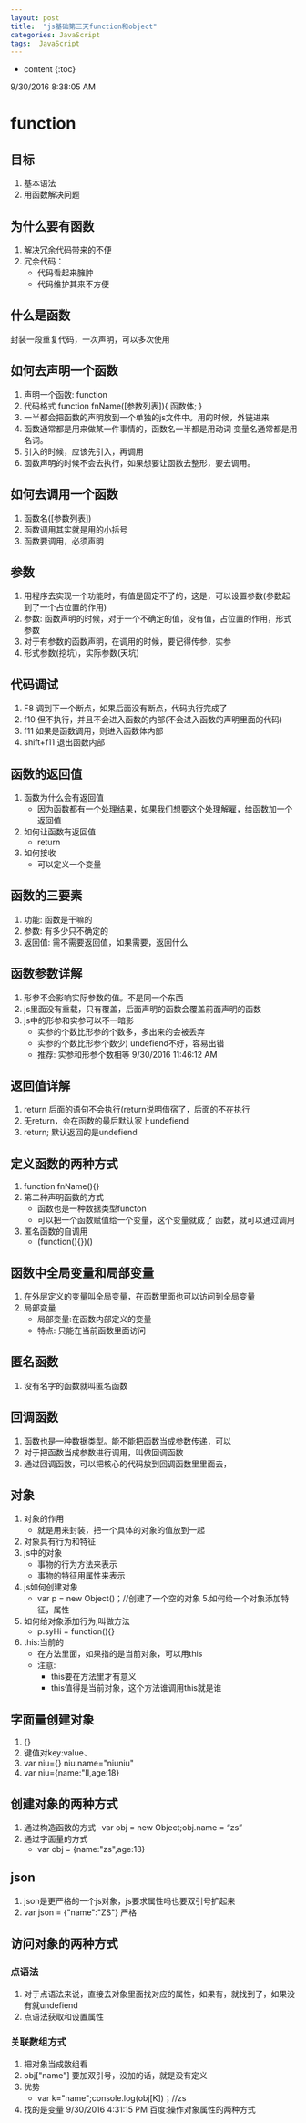 ```yaml
---
layout: post
title:  "js基础第三天function和object"
categories: JavaScript
tags:  JavaScript
---
```


* content
{:toc}

9/30/2016 8:38:05 AM 

# function

## 目标

1. 基本语法
2. 用函数解决问题

## 为什么要有函数 ##

1. 解决冗余代码带来的不便
2. 冗余代码：
	- 代码看起来臃肿
	- 代码维护其来不方便




## 什么是函数 ##
封装一段重复代码，一次声明，可以多次使用
## 如何去声明一个函数 ##
1. 声明一个函数: function
2. 代码格式
	function fnName([参数列表]){
		函数体;
	}
3. 一半都会把函数的声明放到一个单独的js文件中。用的时候，外链进来 
4.	函数通常都是用来做某一件事情的，函数名一半都是用动词
变量名通常都是用名词。
5. 引入的时候，应该先引入，再调用
6. 函数声明的时候不会去执行，如果想要让函数去整形，要去调用。
## 如何去调用一个函数 ##
1. 函数名([参数列表])
2. 函数调用其实就是用的小括号
3. 函数要调用，必须声明
## 参数 ##
1. 用程序去实现一个功能时，有值是固定不了的，这是，可以设置参数(参数起到了一个占位置的作用)
2. 参数: 函数声明的时候，对于一个不确定的值，没有值，占位置的作用，形式参数
3. 对于有参数的函数声明，在调用的时候，要记得传参，实参
4. 形式参数(挖坑)，实际参数(天坑)
## 代码调试 ##
1. F8 调到下一个断点，如果后面没有断点，代码执行完成了
2. f10 但不执行，并且不会进入函数的内部(不会进入函数的声明里面的代码)
3. f11 如果是函数调用，则进入函数体内部
4. shift+f11 退出函数内部
## 函数的返回值 ##
1. 函数为什么会有返回值
	- 因为函数都有一个处理结果，如果我们想要这个处理解雇，给函数加一个返回值
2. 如何让函数有返回值
	- return
3. 如何接收
	- 可以定义一个变量
## 函数的三要素 ##
1.  功能:  函数是干嘛的
2.  参数: 有多少只不确定的
3.  返回值: 需不需要返回值，如果需要，返回什么
## 函数参数详解 ##
1. 形参不会影响实际参数的值。不是同一个东西
2. js里面没有重载，只有覆盖，后面声明的函数会覆盖前面声明的函数
3. js中的形参和实参可以不一暗影
	- 实参的个数比形参的个数多，多出来的会被丢弃
	- 实参的个数比形参个数少)  undefiend不好，容易出错
	- 推荐: 实参和形参个数相等
9/30/2016 11:46:12 AM 
## 返回值详解 ##
1. return 后面的语句不会执行(return说明借宿了，后面的不在执行
2. 无return，会在函数的最后默认家上undefiend
3. return;  默认返回的是undefiend
## 定义函数的两种方式 ##
1. function fnName(){}
2. 第二种声明函数的方式
	- 函数也是一种数据类型functon
	- 可以把一个函数赋值给一个变量，这个变量就成了
函数，就可以通过调用
3. 匿名函数的自调用
	- (function(){})()
## 函数中全局变量和局部变量 ##
1. 在外层定义的变量叫全局变量，在函数里面也可以访问到全局变量
2. 局部变量
	- 局部变量:在函数内部定义的变量
	- 特点: 只能在当前函数里面访问
## 匿名函数 ##
1. 没有名字的函数就叫匿名函数
## 回调函数 ##
1. 函数也是一种数据类型。能不能把函数当成参数传递，可以
2. 对于把函数当成参数进行调用，叫做回调函数
3. 通过回调函数，可以把核心的代码放到回调函数里里面去，
## 对象 ##
1. 对象的作用
	- 就是用来封装，把一个具体的对象的值放到一起
2. 对象具有行为和特征
3. js中的对象
	- 事物的行为方法来表示
	- 事物的特征用属性来表示
4. js如何创建对象
	- var p = new Object()；//创建了一个空的对象
5.如何给一个对象添加特征，属性
6. 如何给对象添加行为,叫做方法
	- p.syHi = function(){}
7. this:当前的
	- 在方法里面，如果指的是当前对象，可以用this
	- 注意:
		- this要在方法里才有意义
		- this值得是当前对象，这个方法谁调用this就是谁
## 字面量创建对象 ##
1. {}
2. 键值对key:value、
3. var niu={} niu.name="niuniu"
4. var niu={name:"II,age:18}
## 创建对象的两种方式 ##
1. 通过构造函数的方式
	-var obj = new Object;obj.name = “zs”
2. 通过字面量的方式
	- var obj = {name:"zs",age:18}
## json ##
1. json是更严格的一个js对象，js要求属性吗也要双引号扩起来
2. var json = {"name":"ZS"} 严格
## 访问对象的两种方式 ##
### 点语法 ###
1. 对于点语法来说，直接去对象里面找对应的属性，如果有，就找到了，如果没有就undefiend
2. 点语法获取和设置属性
### 关联数组方式 ###
1. 把对象当成数组看
2. obj["name"] 要加双引号，没加的话，就是没有定义
3. 优势
	- var k="name";console.log(obj[K])；//zs
4. 找的是变量
9/30/2016 4:31:15 PM 
百度:操作对象属性的两种方式
